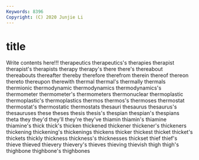 ```yaml
---
Keywords: 8396
Copyright: (C) 2020 Junjie Li
---
```


# title

Write contents here!!!
therapeutics 
therapeutics's 
therapies 
therapist 
therapist's 
therapists 
therapy 
therapy's 
there
there's 
thereabout 
thereabouts 
thereafter 
thereby 
therefore 
therefrom 
therein 
thereof 
thereon
thereto 
thereupon 
therewith 
thermal 
thermal's 
thermally 
thermals 
thermionic 
thermodynamic 
thermodynamics
thermodynamics's 
thermometer 
thermometer's 
thermometers 
thermonuclear 
thermoplastic 
thermoplastic's 
thermoplastics 
thermos 
thermos's
thermoses 
thermostat 
thermostat's 
thermostatic 
thermostats 
thesauri 
thesaurus 
thesaurus's 
thesauruses 
these
theses 
thesis 
thesis's 
thespian 
thespian's 
thespians 
theta 
they 
they'd 
they'll
they're 
they've 
thiamin 
thiamin's 
thiamine 
thiamine's 
thick 
thick's 
thicken 
thickened
thickener 
thickener's 
thickeners 
thickening 
thickening's 
thickenings 
thickens 
thicker 
thickest 
thicket
thicket's 
thickets 
thickly 
thickness 
thickness's 
thicknesses 
thickset 
thief 
thief's 
thieve
thieved 
thievery 
thievery's 
thieves 
thieving 
thievish 
thigh 
thigh's 
thighbone 
thighbone's
thighbones 
